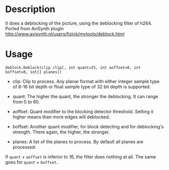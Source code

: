 Description
===========

It does a deblocking of the picture, using the deblocking filter of h264. Ported from AviSynth plugin http://www.avisynth.nl/users/fizick/mvtools/deblock.html


Usage
=====

    deblock.Deblock(clip clip[, int quant=25, int aoffset=0, int boffset=0, int[] planes])

* clip: Clip to process. Any planar format with either integer sample type of 8-16 bit depth or float sample type of 32 bit depth is supported.

* quant: The higher the quant, the stronger the deblocking. It can range from 0 to 60.

* aoffset: Quant modifier to the blocking detector threshold. Setting it higher means than more edges will deblocked.

* boffset: Another quant modifier, for block detecting and for deblocking's strength. There again, the higher, the stronger.

* planes: A list of the planes to process. By default all planes are processed.

If `quant` + `aoffset` is inferior to 16, the filter does nothing at all. The same goes for `quant` + `boffset`.
